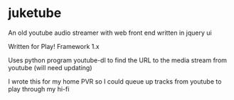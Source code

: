 juketube
========

An old youtube audio streamer with web front end written in jquery ui

Written for Play! Framework 1.x

Uses python program youtube-dl to find the URL to the media stream from youtube (will need updating)

I wrote this for my home PVR so I could queue up tracks from youtube to play through my hi-fi
